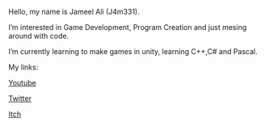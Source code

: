 Hello, my name is Jameel Ali (J4m331).

I’m interested in Game Development, Program Creation and just mesing around with code.

I’m currently learning to make games in unity, learning C++,C# and Pascal.

My links: 

  [Youtube](https://www.youtube.com/c/JameelAli)
  
  [Twitter](https://twitter.com/j4m331)
  
  [Itch](https://j4m331.itch.io/)

<!---
J4m331/J4m331 is a ✨ special ✨ repository because its `README.md` (this file) appears on your GitHub profile.
You can click the Preview link to take a look at your changes.
--->
